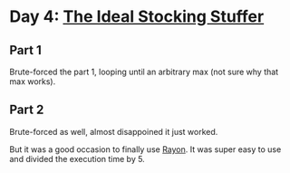 # Day 4: [The Ideal Stocking Stuffer](https://adventofcode.com/2015/day/4)

## Part 1

Brute-forced the part 1, looping until an arbitrary max (not sure why that max works).

## Part 2

Brute-forced as well, almost disappoined it just worked.

But it was a good occasion to finally use [Rayon](https://docs.rs/rayon/latest/rayon/). It was super easy to use and divided the execution time by 5.